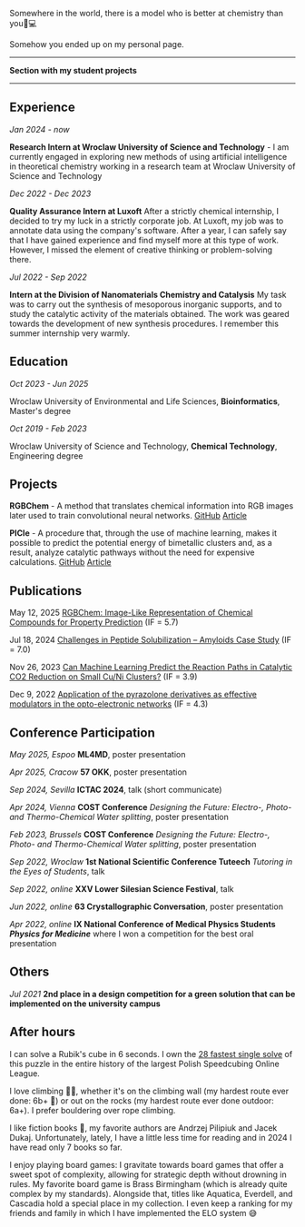 Somewhere in the world, there is a model who is better at chemistry than you🧪💻

Somehow you ended up on my personal page.

----------------------------------------------------------

**Section with my student projects**

----------------------------------------------------------


## Experience

*Jan 2024 - now*

**Research Intern at Wroclaw University of Science and Technology** - I am currently engaged in exploring new methods of using artificial intelligence in theoretical chemistry working in a research team at Wroclaw University of Science and Technology

*Dec 2022 - Dec 2023*

**Quality Assurance Intern at Luxoft**  After a strictly chemical internship, I decided to try my luck in a strictly corporate job. At Luxoft, my job was to annotate data using the company's software. After a year, I can safely say that I have gained experience and find myself more at this type of work. However, I missed the element of creative thinking or problem-solving there.

*Jul 2022 - Sep 2022*

**Intern at the Division of Nanomaterials Chemistry and Catalysis** My task was to carry out the synthesis of mesoporous inorganic supports, and to study the catalytic activity of the materials obtained. The work was geared towards the development of new synthesis procedures. I remember this summer internship very warmly.
## Education
*Oct 2023 - Jun 2025*

Wroclaw University of Environmental and Life Sciences, **Bioinformatics**, Master's degree

*Oct 2019 - Feb 2023*

Wroclaw University of Science and Technology, **Chemical Technology**, Engineering degree
## Projects

**RGBChem** - A method that translates chemical information into RGB images later used to train convolutional neural networks. [GitHub](https://github.com/all2gos/RGBChem) [Article](https://pubs.acs.org/doi/full/10.1021/acs.jctc.5c00291)

**PICle** - A procedure that, through the use of machine learning, makes it possible to predict the potential energy of bimetallic clusters and, as a result, analyze catalytic pathways without the need for expensive calculations. [GitHub](https://github.com/all2gos/PICle) [Article](https://www.mdpi.com/2073-4344/13/12/1470)

## Publications

May 12, 2025 [RGBChem: Image-Like Representation of Chemical Compounds for Property Prediction](https://pubs.acs.org/doi/full/10.1021/acs.jctc.5c00291) (IF = 5.7)

Jul 18, 2024 [Challenges in Peptide Solubilization – Amyloids Case Study](https://onlinelibrary.wiley.com/doi/abs/10.1002/tcr.202400053) (IF = 7.0)

Nov 26, 2023 [Can Machine Learning Predict the Reaction Paths in Catalytic CO2 Reduction on Small Cu/Ni Clusters?](https://www.mdpi.com/2073-4344/13/12/1470) (IF = 3.9)

Dec 9, 2022 [Application of the pyrazolone derivatives as effective modulators in the opto-electronic networks](https://www.sciencedirect.com/science/article/abs/pii/S1010603022007055?via%3Dihub) (IF = 4.3)

## Conference Participation

*May 2025, Espoo*
**ML4MD**, poster presentation

*Apr 2025, Cracow*
**57 OKK**, poster presentation

*Sep 2024, Sevilla*
**ICTAC 2024**, talk (short communicate)

*Apr 2024, Vienna*
**COST Conference** *Designing the Future: Electro-, Photo- and Thermo-Chemical Water splitting*, poster presentation

*Feb 2023, Brussels*
**COST Conference** *Designing the Future: Electro-, Photo- and Thermo-Chemical Water splitting*, poster presentation

*Sep 2022, Wroclaw*
**1st National Scientific Conference Tuteech** *Tutoring in the Eyes of Students*, talk

*Sep 2022, online*
**XXV Lower Silesian Science Festival**, talk

*Jun 2022, online*
**63 Crystallographic Conversation**, poster presentation

*Apr 2022, online*
**IX National Conference of Medical Physics Students *Physics for Medicine*** where I won a competition for the best oral presentation

## Others

*Jul 2021*
**2nd place in a design competition for a green solution that can be implemented on the university campus**

## After hours

I can solve a Rubik's cube in 6 seconds. I own the [28 fastest single solve](https://rankingi.rubiart.pl/rankings) of this puzzle in the entire history of the largest Polish Speedcubing Online League.

I love climbing 🧗‍♂️, whether it's on the climbing wall (my hardest route ever done: 6b+ 💪) or out on the rocks (my hardest route ever done outdoor: 6a+). I prefer bouldering over rope climbing.

I like fiction books 📖, my favorite authors are Andrzej Pilipiuk and Jacek Dukaj. Unfortunately, lately, I have a little less time for reading and in 2024 I have read only 7 books so far.

I enjoy playing board games: I gravitate towards board games that offer a sweet spot of complexity, allowing for strategic depth without drowning in rules. My favorite board game is Brass Birmingham (which is already quite complex by my standards). Alongside that, titles like Aquatica, Everdell, and Cascadia hold a special place in my collection. I even keep a ranking for my friends and family in which I have implemented the ELO system 😅
